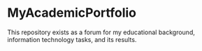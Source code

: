 # MyAcademicPortfolio
This repository exists as a forum for my educational background, information technology tasks, and its results. 
